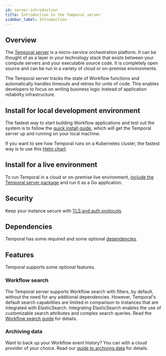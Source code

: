 ```yaml
---
id: server-introduction
title: Introduction to the Temporal server
sidebar_label: Introduction
---
```


## Overview

The [Temporal server](https://github.com/temporalio/temporal) is a micro-service orchestration platform. It can be thought of as a layer in your technology stack that exists between your compute servers and your executable source code. It is completely open source and can be run in a variety of cloud or on-premise environments.

The Temporal server tracks the state of Workflow functions and automatically handles timeouts and retries for units of code. This enables developers to focus on writing business logic instead of application reliability infrastructure.

## Install for local development environment

The fastest way to start building Workflow applications and test out the system is to follow the [quick install guide](/docs/server-quick-install), which will get the Temporal server up and running on your local machine.

If you want to see how Temporal runs on a Kubernetes cluster, the fastest way is to use this [Helm chart](https://github.com/temporalio/helm-charts).

## Install for a live environment

To run Temporal in a cloud or on-premise live environment, [include the Temporal server package](/docs/server-options) and run it as a Go application.

## Security

Keep your instance secure with [TLS and auth protocols](/docs/server-security).

## Dependencies

Temporal has some required and some optional [dependencies](server-versions-and-dependencies).

## Features

Temporal supports some optional features.

### Workflow search

The Temporal server supports Workflow search with filters, by default, without the need for any additional dependencies. However, Temporal's default search capabilities are limited in comparison to instances that are integrated with ElasticSearch. Integrating ElasticSearch enables the use of customizable search attributes and complex search queries. Read the [Workflow search guide](/docs/server-workflow-search) for details.

### Archiving data

Want to back up your Workflow event history? You can with a cloud provider of your choice. Read our [guide to archiving data](/docs/server-archive-data) for details.
